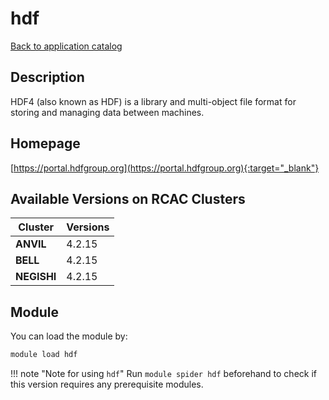 # hdf

[Back to application catalog](../app_catalog.md)

## Description

HDF4 (also known as HDF) is a library and multi-object file format for storing and managing data between machines.

## Homepage

[https://portal.hdfgroup.org](https://portal.hdfgroup.org){:target="_blank"}

## Available Versions on RCAC Clusters

|Cluster|Versions|
|---|---|
**ANVIL**|4.2.15
**BELL**|4.2.15
**NEGISHI**|4.2.15

## Module

You can load the module by:

```bash
module load hdf
```

!!! note "Note for using `hdf`"
    Run `module spider hdf` beforehand to check if this version requires any prerequisite modules.
